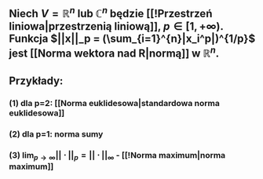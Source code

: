 ## Niech $V=\mathbb{R}^{n}$ lub $\mathbb{C}^{n}$ będzie [[!Przestrzeń liniowa|przestrzenią liniową]], $p \in [1,+\infty)$. Funkcja $||x||_p = (\sum_{i=1}^{n}|x_i^p|)^{1/p}$ jest [[Norma wektora nad R|normą]] w $\mathbb{R}^n$. 

## **Przykłady**:
### (1) dla p=2: [[Norma euklidesowa|standardowa norma euklidesowa]]
### (2) dla p=1: norma sumy
### (3) $\lim_{p\to\infty}||\cdot||_p=||\cdot||_{\infty}$ - [[!Norma maximum|norma maximum]]